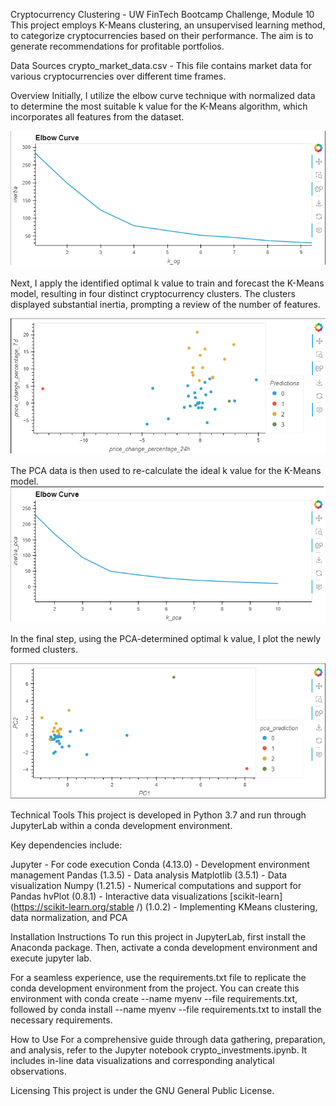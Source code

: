 
Cryptocurrency Clustering - UW FinTech Bootcamp Challenge, Module 10
This project employs K-Means clustering, an unsupervised learning method, to categorize cryptocurrencies based on their performance. The aim is to generate recommendations for profitable portfolios.

Data Sources
crypto_market_data.csv - This file contains market data for various cryptocurrencies over different time frames.

Overview
Initially, I utilize the elbow curve technique with normalized data to determine the most suitable k value for the K-Means algorithm, which incorporates all features from the dataset.

![Elbow curve line plot showing a value of 1 for k to be optimal for the dataset with all features](Crypto_Clustering/Resources/Images/Elbow_Curve.png)


Next, I apply the identified optimal k value to train and forecast the K-Means model, resulting in four distinct cryptocurrency clusters. The clusters displayed substantial inertia, prompting a review of the number of features.

![A scatter plot showing 4 clusters with heavy inertia](Crypto_Clustering/Resources/Images/Scatter_Plot_OG.png)

The PCA data is then used to re-calculate the ideal k value for the K-Means model.
![Elbow curve line plot from the PCA data that shows 4 to be the optimal k value](Crypto_Clustering/Resources/Images/Elbow_Curve_PCA.png)

In the final step, using the PCA-determined optimal k value, I plot the newly formed clusters.

![Scatter plot showing 4 low inertia clusters generated using the PCA dataframe](Crypto_Clustering/Resources/Images/Scatter_Plot_PCA.png)

Technical Tools
This project is developed in Python 3.7 and run through JupyterLab within a conda development environment.

Key dependencies include:

Jupyter - For code execution
Conda (4.13.0) - Development environment management
Pandas (1.3.5) - Data analysis
Matplotlib (3.5.1) - Data visualization
Numpy (1.21.5) - Numerical computations and support for Pandas
hvPlot (0.8.1) - Interactive data visualizations
[scikit-learn](https://scikit-learn.org/stable
/) (1.0.2) - Implementing KMeans clustering, data normalization, and PCA

Installation Instructions
To run this project in JupyterLab, first install the Anaconda package. Then, activate a conda development environment and execute jupyter lab.

For a seamless experience, use the requirements.txt file to replicate the conda development environment from the project. You can create this environment with conda create --name myenv --file requirements.txt, followed by conda install --name myenv --file requirements.txt to install the necessary requirements.

How to Use
For a comprehensive guide through data gathering, preparation, and analysis, refer to the Jupyter notebook crypto_investments.ipynb. It includes in-line data visualizations and corresponding analytical observations.

Licensing
This project is under the GNU General Public License.